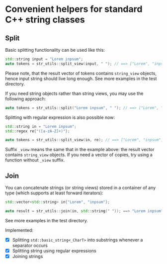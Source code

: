 # Convenient helpers for standard C++ string classes

## Split
Basic splitting functionality can be used like this:
```cpp
std::string input = "Lorem inpsum";
auto tokens = str_utils::split_view(input, " "); // ==> ["Lorem", "inpsum"]
```
Please note, that the result vector of tokens contains `string_view` objects, hence input string should live long enough. See more examples in the test directory.

If you need string objects rather than string views, you may use the following approach:
```cpp
auto tokens = str_utils::split("Lorem inpsum", " "); // ==> ["Lorem", "inpsum"]
```

Splitting with regular expression is also possible now:
```cpp
std::string in = "Lorem inpsum";
std::regex re{"([a-zA-Z]+)"};

auto tokens = str_utils::split_view(in, re); // ==> ["Lorem", "inpsum"]
```
Suffix `_view` means the same that in the example above: the result vector contains `string_view` objects. If you need a vector of copies, try using a function without `_view` suffix.

## Join
You can concatenate strings (or string views) stored in a container of any type (which supports at least forward iterators):
```cpp
std::vector<std::string> in{"Lorem", "inpsum"};

auto result = str_utils::join(in, std::string(" ")); ==> "Lorem inpsum"
```
See more examples in the test directory.

Implemented:
- [X] Splitting `std::basic_string<_CharT>` into substrings whenever a separator occurs
- [X] Splitting string using regular expressions
- [X] Joining strings

